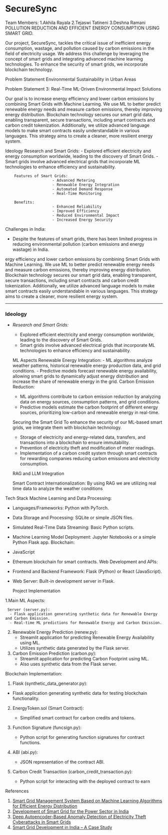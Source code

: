 # SecureSync
 Team Members:
 1.Akhila Rayala
 2.Tejaswi Tatineni
 3.Deshna Ramani
 POLLUTION  REDUCTION  AND EFFICIENT  ENERGY  CONSUMPTION  USING SMART  GRID. 
 
Our project, SecureSync, tackles the critical issue of inefficient energy consumption, wastage, and pollution caused by carbon emissions in the field of electricity usage. We address this challenge by leveraging the concept of smart grids and integrating advanced machine learning technologies. To enhance the security of smart grids, we incorporate blockchain technology.

 Problem Statement
Environmental Sustainability in Urban Areas

Problem Statement 3: Real-Time ML-Driven Environmental Impact Solutions

Our goal is to increase energy efficiency and lower carbon emissions by combining Smart Grids with Machine Learning. We use ML to better predict renewable energy needs and measure carbon emissions, thereby improving energy distribution. Blockchain technology secures our smart grid data, enabling transparent, secure transactions, including smart contracts and carbon credit tokenization. Additionally, we utilize advanced language models to make smart contracts easily understandable in various languages. This strategy aims to create a cleaner, more resilient energy system.

 Ideology
        Research and Smart Grids:
                         - Explored efficient electricity and energy consumption worldwide, leading to the discovery of Smart Grids.
                         - Smart grids involve advanced electrical grids that incorporate ML technologies to enhance efficiency and sustainability.

        Features of Smart Grids:
                         - Advanced Metering
                         - Renewable Energy Integration
                         - Automated Demand Response
                         - Real-Time Monitoring

        Benefits:
                         - Enhanced Reliability
                         - Improved Efficiency
                         - Reduced Environmental Impact
                         - Increased Energy Security

Challenges in India:
  - Despite the features of smart grids, there has been limited progress in reducing environmental pollution (carbon emissions and energy wastage) in India.



ergy efficiency and lower carbon emissions by combining Smart Grids with Machine Learning. We use ML to better predict renewable energy needs and measure carbon emissions, thereby improving energy distribution. Blockchain technology secures our smart grid data, enabling transparent, secure transactions, including smart contracts and carbon credit tokenization. Additionally, we utilize advanced language models to make smart contracts easily understandable in various languages. This strategy aims to create a cleaner, more resilient energy system.

---

### Ideology

- *Research and Smart Grids:*
  - Explored efficient electricity and energy consumption worldwide, leading to the discovery of Smart Grids.
  - Smart grids involve advanced electrical grids that incorporate ML technologies to enhance efficiency and sustainability.

   ML Aspects
     Renewable Energy Integration:
           - ML algorithms analyze weather patterns, historical renewable energy production data, and grid conditions.
           - Predictive models forecast renewable energy availability, allowing smart grids to dynamically adjust energy distribution and increase the share of renewable energy in the grid.
   Carbon Emission Reduction:
   - ML algorithms contribute to carbon emission reduction by analyzing data on energy sources, consumption patterns, and grid conditions.
   - Predictive models estimate the carbon footprint of different energy sources, prioritizing low-carbon and renewable energy in real-time.

    Securing the Smart Grid
    To enhance the security of our ML-based smart grids, we integrate them with blockchain technology.

    - Storage of electricity and energy-related data, transfers, and transactions into a blockchain to ensure immutability.
    - Prevention of electricity theft and modification of meter readings.
    - Implementation of a carbon credit system through smart contracts for rewarding companies reducing carbon emissions and electricity consumption.



    RAG and LLM Integration

  Smart Contract Internationalization:
By using RAG we are utilizing real time data to analyze the weather conditions
  
Tech Stack
   Machine Learning and Data Processing:
- Languages/Frameworks: Python with PyTorch.
- Data Storage and Processing: SQLite or simple JSON files.
- Simulated Real-Time Data Streaming: Basic Python scripts.
- Machine Learning Model Deployment: Jupyter Notebooks or a simple Python Flask app.
 Blockchain:
- JavaScript
- Ethereum blockchain for smart contracts.
 Web Development and APIs:
- Frontend and Backend Framework: Flask (Python) or React (JavaScript).
- Web Server: Built-in development server in Flask.

  Project Implementation

 1.Main ML Aspects:
 
     Server (server.py):
      - Flask application generating synthetic data for Renewable Energy and Carbon Emission.
      - Real-time ML predictions for Renewable Energy and Carbon Emission.
 2. Renewable Energy Prediction (renew.py):
      - Streamlit application for predicting Renewable Energy Availability using ML.
      - Utilizes synthetic data generated by the Flask server.
 3. Carbon Emission Prediction (carbon.py):
      - Streamlit application for predicting Carbon Footprint using ML.
      - Also uses synthetic data from the Flask server.
   
Blockchain Implementation:

 1. Flask (synthetic_data_generator.py):
   - Flask application generating synthetic data for testing blockchain functionality.

2. EnergyToken.sol (Smart Contract):
   - Simplified smart contract for carbon credits and tokens.

3. Function Signature (funcsign.py):
   - Python script for generating function signatures for contract functions.

4. ABI (abi.py):
   - JSON representation of the contract ABI.

5. Carbon Credit Transaction (carbon_credit_transaction.py):
   - Python script for interacting with the deployed contract to earn

  References

1. [Smart Grid Management System Based on Machine Learning Algorithms for Efficient Energy Distribution](https://www.researchgate.net/publication/XXXXXXX)
2. [Development of Smart Grid for the Power Sector in India](https://www.sciencedirect.com/science/article/pii/S2772783122000103)
3. [Deep Autoencoder-Based Anomaly Detection of Electricity Theft Cyberattacks in Smart Grids](https://www.researchgate.net/publication/XXXXXXX)
4. [Smart Grid Development in India – A Case Study](https://www.iitk.ac.in/npsc/Papers/NPSC2014/1569993451.pdf)

